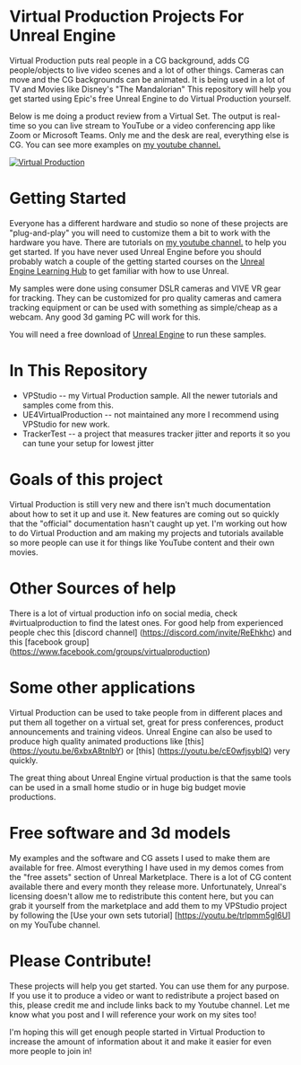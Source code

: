 # Virtual Production Projects For Unreal Engine

Virtual Production puts real people in a CG background, adds CG people/objects to live video scenes and a lot of other things.  Cameras can move and the CG backgrounds can be animated.  It is being used in a lot of TV and Movies like Disney's "The Mandalorian"  This repository will help you get started using Epic's free Unreal Engine to do Virtual Production yourself.

Below is me doing a product review from a Virtual Set.  The output is real-time so you can live stream to YouTube or a video conferencing app like Zoom or Microsoft Teams. Only me and the desk are real, everything else is CG.   You can see more examples on [my youtube channel.](https://www.youtube.com/user/GregCorson)

[![Virtual Production](https://img.youtube.com/vi/1rVqjiNDPJU/0.jpg)](https://youtu.be/1rVqjiNDPJU "Virtual Production Example")

# Getting Started

Everyone has a different hardware and studio so none of these projects are "plug-and-play" you will need to customize them a bit to work with the hardware you have.  There are tutorials on [my youtube channel.](https://www.youtube.com/user/GregCorson) to help you get started.  If you have never used Unreal Engine before you should probably watch a couple of the getting started courses on the [Unreal Engine Learning Hub](https://www.unrealengine.com/en-US/onlinelearning-courses) to get familiar with how to use Unreal.

My samples were done using consumer DSLR cameras and VIVE VR gear for tracking.  They can be customized for pro quality cameras and camera tracking equipment or can be used with something as simple/cheap as a webcam.  Any good 3d gaming PC will work for this.

You will need a free download of [Unreal Engine](https://www.unrealengine.com/) to run these samples.

# In This Repository

* VPStudio -- my Virtual Production sample.  All the newer tutorials and samples come from this.
* UE4VirtualProduction -- not maintained any more I recommend using VPStudio for new work.
* TrackerTest -- a project that measures tracker jitter and reports it so you can tune your setup for lowest jitter

# Goals of this project

Virtual Production is still very new and there isn't much documentation about how to set it up and use it.  New features are coming out so quickly that the "official" documentation hasn't caught up yet. I'm working out how to do Virtual Production and am making my projects and tutorials available so more people can use it for things like YouTube content and their own movies.

# Other Sources of help

There is a lot of virtual production info on social media, check #virtualproduction to find the latest ones.  For good help from experienced people chec this [discord channel] (https://discord.com/invite/ReEhkhc) and this [facebook group] (https://www.facebook.com/groups/virtualproduction)

# Some other applications

Virtual Production can be used to take people from in different places and put them all together on a virtual set, great for press conferences, product announcements and training videos.  Unreal Engine can also be used to produce high quality animated productions like [this] (https://youtu.be/6xbxA8tnlbY) or [this] (https://youtu.be/cE0wfjsybIQ) very quickly.

The great thing about Unreal Engine virtual production is that the same tools can be used in a small home studio or in huge big budget movie productions.

# Free software and 3d models

My examples and the software and CG assets I used to make them are available for free.  Almost everything I have used in my demos comes from the "free assets" section of Unreal Marketplace.  There is a lot of CG content available there and every month they release more.  Unfortunately, Unreal's licensing doesn't allow me to redistribute this content here, but you can grab it yourself from the marketplace and add them to my VPStudio project by following the [Use your own sets tutorial] [https://youtu.be/trlpmm5gI6U] on my YouTube channel.

# Please Contribute!

These projects will help you get started.  You can use them for any purpose.  If you use it to produce a video or want to redistribute a project based on this, please credit me and include links back to my Youtube channel.  Let me know what you post and I will reference your work on my sites too!

I'm hoping this will get enough people started in Virtual Production to increase the amount of information about it and make it easier for even more people to join in!

